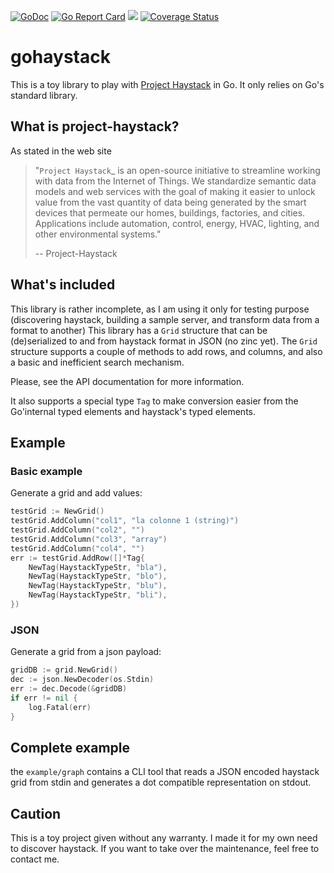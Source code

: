 [![GoDoc](https://godoc.org/github.com/owulveryck/gohaystack?status.svg)](https://pkg.go.dev/github.com/owulveryck/gohaystack?tab=doc) [![Go Report Card](https://goreportcard.com/badge/github.com/owulveryck/gohaystack)](https://goreportcard.com/report/github.com/owulveryck/gohaystack)
![](https://github.com/owulveryck/gohaystack/workflows/Go/badge.svg)
[![Coverage Status](https://coveralls.io/repos/github/owulveryck/gohaystack/badge.svg?branch=master)](https://coveralls.io/github/owulveryck/gohaystack?branch=master)

# gohaystack

This is a toy library to play with [Project Haystack](https://project-haystack.org/) in Go. It only relies on Go's standard library.

## What is project-haystack?

As stated in the web site

> "`Project Haystack`_ is an open-source initiative to streamline
> working with data from the Internet of Things. We standardize
> semantic data models and web services with the goal of making
> it easier to unlock value from the vast quantity of data being
> generated by the smart devices that permeate our homes, buildings,
> factories, and cities. Applications include automation, control,
> energy, HVAC, lighting, and other environmental systems."
>
> -- Project-Haystack

## What's included

This library is rather incomplete, as I am using it only for testing purpose (discovering haystack, building a sample server, and transform data from a format to another)
This library has a `Grid` structure that can be (de)serialized to and from haystack format in JSON (no zinc yet).
The `Grid` structure supports a couple of methods to add rows, and columns, and also a basic and inefficient search mechanism.

Please, see the API documentation for more information.

It also supports a special type `Tag` to make conversion easier from the Go'internal typed elements and haystack's typed elements.

## Example

### Basic example

Generate a grid and add values:

```go
testGrid := NewGrid()
testGrid.AddColumn("col1", "la colonne 1 (string)")
testGrid.AddColumn("col2", "")
testGrid.AddColumn("col3", "array")
testGrid.AddColumn("col4", "")
err := testGrid.AddRow([]*Tag{
    NewTag(HaystackTypeStr, "bla"),
    NewTag(HaystackTypeStr, "blo"),
    NewTag(HaystackTypeStr, "blu"),
    NewTag(HaystackTypeStr, "bli"),
})
```

### JSON

Generate a grid from a json payload:
```go
gridDB := grid.NewGrid()
dec := json.NewDecoder(os.Stdin)
err := dec.Decode(&gridDB)
if err != nil {
    log.Fatal(err)
}
```

## Complete example

the `example/graph` contains a CLI tool that reads a JSON encoded haystack grid from stdin and generates a dot compatible representation on stdout.

## Caution

This is a toy project given without any warranty. I made it for my own need to discover haystack.
If you want to take over the maintenance, feel free to contact me.
